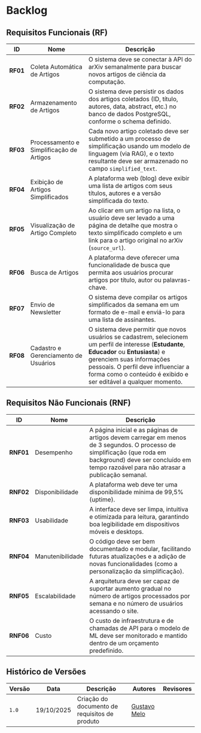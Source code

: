 # Backlog

## Requisitos Funcionais (RF)

| **ID**  | **Nome**                              | **Descrição**                                                                                                                                                           |
|----------|----------------------------------------|--------------------------------------------------------------------------------------------------------------------------------------------------------------------------|
| <a name="RF01"></a>**RF01** | Coleta Automática de Artigos          | O sistema deve se conectar à API do arXiv semanalmente para buscar novos artigos de ciência da computação.                                                               |
| <a name="RF02"></a>**RF02** | Armazenamento de Artigos              | O sistema deve persistir os dados dos artigos coletados (ID, título, autores, data, abstract, etc.) no banco de dados PostgreSQL, conforme o schema definido.            |
| <a name="RF03"></a>**RF03** | Processamento e Simplificação de Artigos | Cada novo artigo coletado deve ser submetido a um processo de simplificação usando um modelo de linguagem (via RAG), e o texto resultante deve ser armazenado no campo `simplified_text`. |
| <a name="RF04"></a>**RF04** | Exibição de Artigos Simplificados      | A plataforma web (blog) deve exibir uma lista de artigos com seus títulos, autores e a versão simplificada do texto.                                                     |
| <a name="RF05"></a>**RF05** | Visualização de Artigo Completo        | Ao clicar em um artigo na lista, o usuário deve ser levado a uma página de detalhe que mostra o texto simplificado completo e um link para o artigo original no arXiv (`source_url`). |
| <a name="RF06"></a>**RF06** | Busca de Artigos                      | A plataforma deve oferecer uma funcionalidade de busca que permita aos usuários procurar artigos por título, autor ou palavras-chave.                                    |
| <a name="RF07"></a>**RF07** | Envio de Newsletter                   | O sistema deve compilar os artigos simplificados da semana em um formato de e-mail e enviá-lo para uma lista de assinantes.                                              |
| <a name="RF08"></a>**RF08** | Cadastro e Gerenciamento de Usuários | O sistema deve permitir que novos usuários se cadastrem, selecionem um perfil de interesse (**Estudante**, **Educador** ou **Entusiasta**) e gerenciem suas informações pessoais. O perfil deve influenciar a forma como o conteúdo é exibido e ser editável a qualquer momento. |


## Requisitos Não Funcionais (RNF)

| **ID**   | **Nome**           | **Descrição**                                                                                                                                                                                                 |
|-----------|--------------------|---------------------------------------------------------------------------------------------------------------------------------------------------------------------------------------------------------------|
| **RNF01** | Desempenho         | A página inicial e as páginas de artigos devem carregar em menos de 3 segundos. O processo de simplificação (que roda em background) deve ser concluído em tempo razoável para não atrasar a publicação semanal. |
| **RNF02** | Disponibilidade    | A plataforma web deve ter uma disponibilidade mínima de 99,5% (uptime).                                                                                                                                    |
| **RNF03** | Usabilidade        | A interface deve ser limpa, intuitiva e otimizada para leitura, garantindo boa legibilidade em dispositivos móveis e desktops.                                                                              |
| **RNF04** | Manutenibilidade   | O código deve ser bem documentado e modular, facilitando futuras atualizações e a adição de novas funcionalidades (como a personalização da simplificação).                                                 |
| **RNF05** | Escalabilidade     | A arquitetura deve ser capaz de suportar aumento gradual no número de artigos processados por semana e no número de usuários acessando o site.                                                               |
| **RNF06** | Custo              | O custo de infraestrutura e de chamadas de API para o modelo de ML deve ser monitorado e mantido dentro de um orçamento predefinido.                                                                        |

## Histórico de Versões

| Versão | Data | Descrição | Autores | Revisores |
| --- | --- | --- | --- | --- |
| `1.0` | 19/10/2025 | Criação do documento de requisitos de produto | [Gustavo Melo](https://github.com/gusrberto) |  |